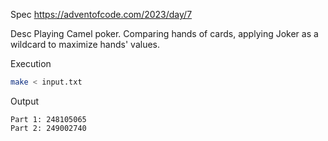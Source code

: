Spec https://adventofcode.com/2023/day/7

Desc Playing Camel poker. Comparing hands of cards, applying Joker as a wildcard to maximize hands' values.

Execution

```bash
make < input.txt
```

Output

```
Part 1: 248105065
Part 2: 249002740
```

